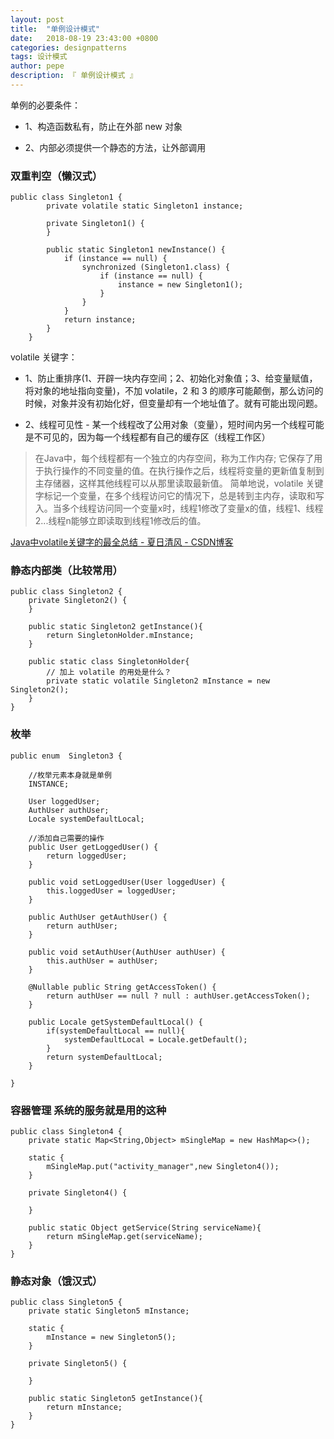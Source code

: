 ```yaml
---
layout: post
title:  "单例设计模式"
date:   2018-08-19 23:43:00 +0800
categories: designpatterns
tags: 设计模式
author: pepe
description: 『 单例设计模式 』
---
```


单例的必要条件：

* 1、构造函数私有，防止在外部 new 对象

* 2、内部必须提供一个静态的方法，让外部调用

### **双重判空（懒汉式）**

```
public class Singleton1 {
        private volatile static Singleton1 instance;
 
        private Singleton1() {
        }
 
        public static Singleton1 newInstance() {
            if (instance == null) {
                synchronized (Singleton1.class) {
                    if (instance == null) {
                        instance = new Singleton1();
                    }
                }
            }
            return instance;
        }
    }
```

volatile 关键字：

* 1、防止重排序(1、开辟一块内存空间；2、初始化对象值；3、给变量赋值，将对象的地址指向变量)，不加 volatile，2 和 3 的顺序可能颠倒，那么访问的时候，对象并没有初始化好，但变量却有一个地址值了。就有可能出现问题。

* 2、线程可见性 - 某一个线程改了公用对象（变量），短时间内另一个线程可能是不可见的，因为每一个线程都有自己的缓存区（线程工作区）

> 在Java中，每个线程都有一个独立的内存空间，称为工作内存; 它保存了用于执行操作的不同变量的值。在执行操作之后，线程将变量的更新值复制到主存储器，这样其他线程可以从那里读取最新值。
简单地说，volatile 关键字标记一个变量，在多个线程访问它的情况下，总是转到主内存，读取和写入。当多个线程访问同一个变量x时，线程1修改了变量x的值，线程1、线程2...线程n能够立即读取到线程1修改后的值。

[Java中volatile关键字的最全总结 - 夏日清风 - CSDN博客](https://blog.csdn.net/u012723673/article/details/80682208)

### **静态内部类（比较常用）**

```
public class Singleton2 {
    private Singleton2() {
    }

    public static Singleton2 getInstance(){
        return SingletonHolder.mInstance;
    }

    public static class SingletonHolder{
        // 加上 volatile 的用处是什么？
        private static volatile Singleton2 mInstance = new Singleton2();
    }
}

```

### **枚举**

```
public enum  Singleton3 {

    //枚举元素本身就是单例
    INSTANCE;

    User loggedUser;
    AuthUser authUser;
    Locale systemDefaultLocal;

    //添加自己需要的操作
    public User getLoggedUser() {
        return loggedUser;
    }

    public void setLoggedUser(User loggedUser) {
        this.loggedUser = loggedUser;
    }

    public AuthUser getAuthUser() {
        return authUser;
    }

    public void setAuthUser(AuthUser authUser) {
        this.authUser = authUser;
    }

    @Nullable public String getAccessToken() {
        return authUser == null ? null : authUser.getAccessToken();
    }

    public Locale getSystemDefaultLocal() {
        if(systemDefaultLocal == null){
            systemDefaultLocal = Locale.getDefault();
        }
        return systemDefaultLocal;
    }

}
```

### **容器管理 系统的服务就是用的这种**

```
public class Singleton4 {
    private static Map<String,Object> mSingleMap = new HashMap<>();

    static {
        mSingleMap.put("activity_manager",new Singleton4());
    }

    private Singleton4() {

    }

    public static Object getService(String serviceName){
        return mSingleMap.get(serviceName);
    }
}
```

### **静态对象（饿汉式）**

```
public class Singleton5 {
    private static Singleton5 mInstance;

    static {
        mInstance = new Singleton5();
    }

    private Singleton5() {

    }

    public static Singleton5 getInstance(){
        return mInstance;
    }
}
```












